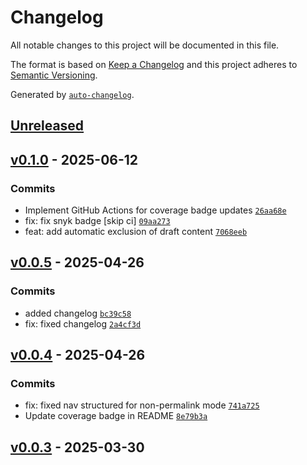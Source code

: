 # Changelog

All notable changes to this project will be documented in this file.

The format is based on [Keep a Changelog](https://keepachangelog.com/en/1.0.0/)
and this project adheres to [Semantic Versioning](https://semver.org/spec/v2.0.0.html).

Generated by [`auto-changelog`](https://github.com/CookPete/auto-changelog).

## [Unreleased](https://github.com/wernerglinka/metalsmith-menu-plus/compare/v0.1.0...HEAD)

## [v0.1.0](https://github.com/wernerglinka/metalsmith-menu-plus/compare/v0.0.5...v0.1.0) - 2025-06-12

### Commits

- Implement GitHub Actions for coverage badge updates [`26aa68e`](https://github.com/wernerglinka/metalsmith-menu-plus/commit/26aa68e89fa0f2e360d0e4800188d0f8910835f7)
- fix: fix snyk badge [skip ci] [`09aa273`](https://github.com/wernerglinka/metalsmith-menu-plus/commit/09aa273954c447caee28db855f0bf347705f4178)
- feat: add automatic exclusion of draft content [`7068eeb`](https://github.com/wernerglinka/metalsmith-menu-plus/commit/7068eeb3ed77863d9613db045e0d85e40e99b8b8)

## [v0.0.5](https://github.com/wernerglinka/metalsmith-menu-plus/compare/v0.0.4...v0.0.5) - 2025-04-26

### Commits

- added changelog [`bc39c58`](https://github.com/wernerglinka/metalsmith-menu-plus/commit/bc39c584679a97206d1e46836143411281650b50)
- fix: fixed changelog [`2a4cf3d`](https://github.com/wernerglinka/metalsmith-menu-plus/commit/2a4cf3ddec33e3db23e08a5f559a1f2bd5f019ad)

## [v0.0.4](https://github.com/wernerglinka/metalsmith-menu-plus/compare/v0.0.3...v0.0.4) - 2025-04-26

### Commits

- fix: fixed nav structured for non-permalink mode [`741a725`](https://github.com/wernerglinka/metalsmith-menu-plus/commit/741a725af7fcb7bc7a563bf0275bca2e4ff30945)
- Update coverage badge in README [`8e79b3a`](https://github.com/wernerglinka/metalsmith-menu-plus/commit/8e79b3a190523954a53687d811432e7f50898060)

## [v0.0.3](https://github.com/wernerglinka/metalsmith-menu-plus/compare/v0.0.2...v0.0.3) - 2025-03-30
